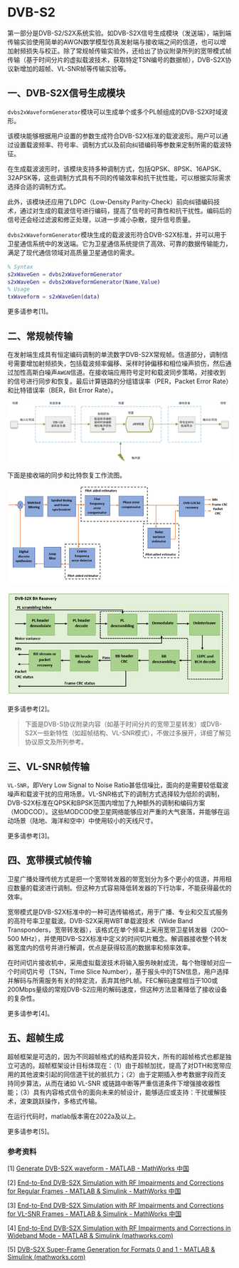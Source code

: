 # DVB-S2

第一部分是DVB-S2/S2X系统实验。如DVB-S2X信号生成模块（发送端），端到端传输实验使用简单的AWGN数学模型仿真发射端与接收端之间的信道，也可以增加射频损失与校正。除了常规帧传输实验外，还给出了协议附录所列的宽带模式帧传输（基于时间分片的虚拟载波技术，获取特定TSN编号的数据帧），DVB-S2X协议新增加的超帧、VL-SNR帧等传输实验等。

## 一、DVB-S2X信号生成模块

`dvbs2xWaveformGenerator`模块可以生成单个或多个PL帧组成的DVB-S2X时域波形。

该模块能够根据用户设置的参数生成符合DVB-S2X标准的载波波形。用户可以通过设置载波频率、符号率、调制方式以及前向纠错编码等参数来定制所需的载波特征。

在生成载波波形时，该模块支持多种调制方式，包括QPSK、8PSK、16APSK、32APSK等，这些调制方式具有不同的传输效率和抗干扰性能，可以根据实际需求选择合适的调制方式。

此外，该模块还应用了LDPC（Low-Density Parity-Check）前向纠错编码技术，通过对生成的载波信号进行编码，提高了信号的可靠性和抗干扰性。编码后的信号还会经过滤波和修正处理，以进一步减小杂散，提升信号质量。

`dvbs2xWaveformGenerator`模块生成的载波波形符合DVB-S2X标准，并可以用于卫星通信系统中的发送端。它为卫星通信系统提供了高效、可靠的数据传输能力，满足了现代通信领域对高质量卫星通信的需求。

```matlab
% Syntax
s2xWaveGen = dvbs2xWaveformGenerator
s2xWaveGen = dvbs2xWaveformGenerator(Name,Value)
% Usage
txWaveform = s2xWaveGen(data)
```

更多请参考[1]。



## 二、常规帧传输

在发射端生成具有恒定编码调制的单流数字DVB-S2X常规帧。信道部分，调制信号需要增加射频损失，包括载波频率偏移、采样时钟偏移和相位噪声损伤，然后通过加性高斯白噪声`AWGN`信道。在接收端应用符号定时和载波同步策略，对接收到的信号进行同步和恢复。最后计算链路的分组错误率（PER，Packet Error Rate）和比特错误率（BER，Bit Error Rate）。

![通信系统](通信系统.png)

下面是接收端的同步和比特恢复工作流图。

![Synchronization](Synchronization.png)

![BitRecovery](BitRecovery.png)

更多请参考[2]。



> 下面是DVB-S协议附录内容（如基于时间分片的宽带卫星转发）或DVB-S2X一些新特性（如超帧结构、VL-SNR模式），不做过多展开，详细了解见协议原文及所列参考。

## 三、VL-SNR帧传输

`VL-SNR`，即Very Low Signal to Noise Ratio甚低信噪比，面向的是需要较低载波噪声和载波干扰的应用场景。VL-SNR格式下的调制方式选择较为低阶的调制，DVB-S2X标准在QPSK和BPSK范围内增加了九种额外的调制和编码方案（MODCOD）。这些MODCOD使卫星网络能够应对严重的大气衰落，并能够在运动场景（陆地、海洋和空中）中使用较小的天线尺寸。

更多请参考[3]。



## 四、宽带模式帧传输

卫星广播处理传统方式是把一个宽带转发器的带宽划分为多个更小的信道，并用相应数量的载波进行调制。但这种方式容易降低转发器的下行功率，不能获得最优的效率。

宽带模式是DVB-S2X标准中的一种可选传输格式，用于广播、专业和交互式服务的高符号率卫星载波。DVB-S2X采用WBT单载波技术（Wide Band Transponders，宽带转发器），该格式在单个频率上采用宽带卫星转发器（200­–500 MHz），并使用DVB-S2X标准中定义的时间切片概念。解调器接收整个转发器宽度内的信号并进行解调，优点是获得较高的数据率和频率效率。

在时间切片接收机中，采用虚拟载波技术将输入服务映射成流，每个物理帧对应一个时间切片号（TSN，Time Slice Number），基于报头中的TSN信息，用户选择并解码与所需服务有关的特定流，丢弃其他PL帧。FEC解码速度相当于100或200Mbps量级的常规DVB-S2应用的解码速度，但这种方法显著降低了接收设备的复杂性。

更多请参考[4]。



## 五、超帧生成

超帧框架是可选的，因为不同超帧格式的结构差异较大，所有的超帧格式也都是独立可选的。超帧框架设计目标体现在：（1）由于超帧加扰，提高了对DTH和宽带应用的其他波束引起的同信道干扰的抵抗力；（2）由于定期插入参考数据字段而支持同步算法，从而在诸如 VL-SNR 或链路中断等严重信道条件下增强接收器性能；（3）具有内容格式信令的面向未来的帧设计，能够适应或支持：干扰缓解技术，波束跳跃操作，多格式传输。

在运行代码时，matlab版本需在2022a及以上。

更多请参考[5]。



### 参考资料

[1] [Generate DVB-S2X waveform - MATLAB - MathWorks 中国](https://ww2.mathworks.cn/help/satcom/ref/dvbs2xwaveformgenerator-system-object.html)

[2] [End-to-End DVB-S2X Simulation with RF Impairments and Corrections for Regular Frames - MATLAB & Simulink - MathWorks 中国](https://ww2.mathworks.cn/help/satcom/ug/end-to-end-dvbs2x-simulation-with-rf-impairments-and-corrections-for-regular-frames.html)

[3] [End-to-End DVB-S2X Simulation with RF Impairments and Corrections for VL-SNR Frames - MATLAB & Simulink - MathWorks 中国](https://ww2.mathworks.cn/help/satcom/ug/end-to-end-dvbs2x-simulation-with-rf-impairments-and-corrections-for-vlsnr-frames.html?searchHighlight=vl-snr&s_tid=srchtitle_vl-snr_1)

[4] [End­­-to­­-End DVB-S2X Simulation with RF Impairments and Corrections in Wideband Mode - MATLAB & Simulink (mathworks.com)](https://www.mathworks.com/help/satcom/ug/end-to-end-dvbs2x-simulation-with-rf-impairments-and-corrections-in-wideband-mode.html)

[5] [DVB-S2X Super-Frame Generation for Formats 0 and 1 - MATLAB & Simulink (mathworks.com)](https://www.mathworks.com/help/satcom/ug/dvbs2x-superframe-generation-for-formats-0-and-1.html)